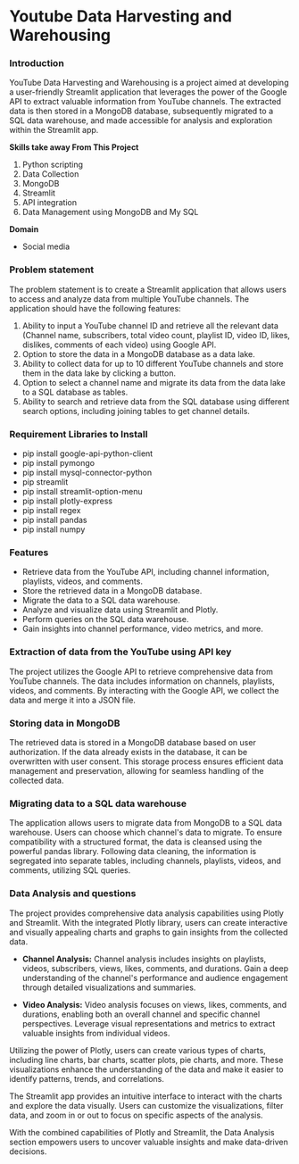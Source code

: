   # Youtube Data Harvesting and Warehousing
  
  ### Introduction
  
  YouTube Data Harvesting and Warehousing is a project aimed at developing a user-friendly Streamlit application that leverages the power of the Google API to extract valuable information from YouTube channels. The extracted data is then stored in a MongoDB database, subsequently migrated to a SQL data warehouse, and made accessible for analysis and exploration within the Streamlit app.
  
  **Skills take away From This Project**
  
  1. Python scripting
  2. Data Collection
  3. MongoDB
  4. Streamlit
  5. API integration
  6. Data Management using MongoDB  and  My SQL
  
  **Domain**
  - Social media
  
  ### Problem statement
  
  The problem statement is to create a Streamlit application that allows users to access and analyze data from multiple YouTube channels. The application should have the following features:
  1.   Ability to input a YouTube channel ID and retrieve all the relevant data (Channel name, subscribers, total video count, playlist ID, video ID, likes, dislikes, comments of each video) using Google API.
  2.   Option to store the data in a MongoDB database as a data lake.
  3.   Ability to collect data for up to 10 different YouTube channels and store them in the data lake by clicking a button.
  4.   Option to select a channel name and migrate its data from the data lake to a SQL database as tables.
  5.   Ability to search and retrieve data from the SQL database using different search options, including joining tables to get channel details.
  
  ###  Requirement Libraries to Install

-  pip install google-api-python-client
-  pip install pymongo
-  pip install mysql-connector-python
-  pip streamlit
-  pip install streamlit-option-menu
-  pip install plotly-express
-  pip install regex
-  pip install pandas
-  pip install numpy

### Features

- Retrieve data from the YouTube API, including channel information, playlists, videos, and comments.
- Store the retrieved data in a MongoDB database.
- Migrate the data to a SQL data warehouse.
- Analyze and visualize data using Streamlit and Plotly.
- Perform queries on the SQL data warehouse.
- Gain insights into channel performance, video metrics, and more.

### Extraction of data from the YouTube using API key

The project utilizes the Google API to retrieve comprehensive data from YouTube channels. The data includes information on channels, playlists, videos, and comments. By interacting with the Google API, we collect the data and merge it into a JSON file.

### Storing data in MongoDB

The retrieved data is stored in a MongoDB database based on user authorization. If the data already exists in the database, it can be overwritten with user consent. This storage process ensures efficient data management and preservation, allowing for seamless handling of the collected data.

### Migrating data to a SQL data warehouse

The application allows users to migrate data from MongoDB to a SQL data warehouse. Users can choose which channel's data to migrate. To ensure compatibility with a structured format, the data is cleansed using the powerful pandas library. Following data cleaning, the information is segregated into separate tables, including channels, playlists, videos, and comments, utilizing SQL queries.

### Data Analysis and questions

The project provides comprehensive data analysis capabilities using Plotly and Streamlit. With the integrated Plotly library, users can create interactive and visually appealing charts and graphs to gain insights from the collected data.

- **Channel Analysis:** Channel analysis includes insights on playlists, videos, subscribers, views, likes, comments, and durations. Gain a deep understanding of the channel's performance and audience engagement through detailed visualizations and summaries.

- **Video Analysis:** Video analysis focuses on views, likes, comments, and durations, enabling both an overall channel and specific channel perspectives. Leverage visual representations and metrics to extract valuable insights from individual videos.

Utilizing the power of Plotly, users can create various types of charts, including line charts, bar charts, scatter plots, pie charts, and more. These visualizations enhance the understanding of the data and make it easier to identify patterns, trends, and correlations.

The Streamlit app provides an intuitive interface to interact with the charts and explore the data visually. Users can customize the visualizations, filter data, and zoom in or out to focus on specific aspects of the analysis.

With the combined capabilities of Plotly and Streamlit, the Data Analysis section empowers users to uncover valuable insights and make data-driven decisions.




